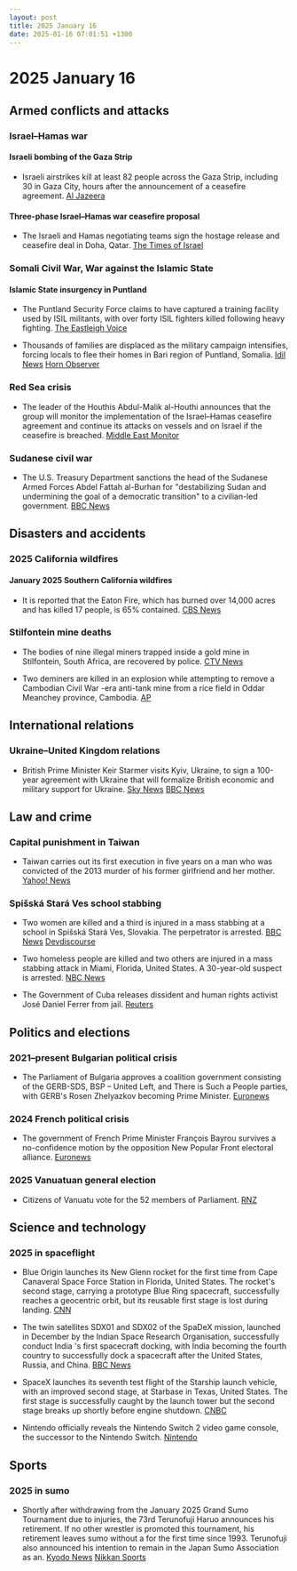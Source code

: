 ```yaml
---
layout: post
title: 2025 January 16
date: 2025-01-16 07:01:51 +1300
---
```


# 2025 January 16

## Armed conflicts and attacks

### Israel–Hamas war

#### Israeli bombing of the Gaza Strip

- Israeli airstrikes kill at least 82 people across the Gaza Strip, including 30 in Gaza City, hours after the announcement of a ceasefire agreement. [Al Jazeera](https://www.aljazeera.com/news/2025/1/16/israeli-attacks-kill-30-palestinians-in-gaza-after-ceasefire-deal-announced)

#### Three-phase Israel–Hamas war ceasefire proposal

- The Israeli and Hamas negotiating teams sign the hostage release and ceasefire deal in Doha, Qatar. [The Times of Israel](https://www.timesofisrael.com/liveblog_entry/israel-and-hamas-sign-hostage-ceasefire-deal-after-mediators-iron-out-final-kinks/)

### Somali Civil War, War against the Islamic State

#### Islamic State insurgency in Puntland

- The Puntland Security Force claims to have captured a training facility used by ISIL militants, with over forty ISIL fighters killed following heavy fighting. [The Eastleigh Voice](https://eastleighvoice.co.ke/somalia/105485/puntland-forces-record-major-victories-against-isis-in-somalia)

- Thousands of families are displaced as the military campaign intensifies, forcing locals to flee their homes in Bari region of Puntland, Somalia. [Idil News](https://www.idilnews.com/puntland-urging-international-community-while-forces-crack-down-toward-isis-discover-foreign-passports-and-bank-cards/) [Horn Observer](https://hornobserver.com/articles/3126/Puntland-Appeals-for-Urgent-Aid-Amid-Military-Operations-Against-ISIS)

### Red Sea crisis

- The leader of the Houthis Abdul-Malik al-Houthi announces that the group will monitor the implementation of the Israel–Hamas ceasefire agreement and continue its attacks on vessels and on Israel if the ceasefire is breached. [Middle East Monitor](https://www.middleeastmonitor.com/20250116-yemens-houthis-to-continue-attacks-if-gaza-ceasefire-breached/)

### Sudanese civil war

- The U.S. Treasury Department sanctions the head of the Sudanese Armed Forces Abdel Fattah al-Burhan for "destabilizing Sudan and undermining the goal of a democratic transition" to a civilian-led government. [BBC News](https://www.bbc.co.uk/news/articles/cn8x5nkj8pyo)

## Disasters and accidents

### 2025 California wildfires

#### January 2025 Southern California wildfires

- It is reported that the Eaton Fire, which has burned over 14,000 acres and has killed 17 people, is 65% contained. [CBS News](https://www.cbsnews.com/losangeles/news/eaton-fire-containment-altadena-strong-winds/)

### Stilfontein mine deaths

- The bodies of nine illegal miners trapped inside a gold mine in Stilfontein, South Africa, are recovered by police. [CTV News](https://www.ctvnews.ca/world/article/standoff-in-south-africa-ends-with-87-miners-dead-and-anger-over-polices-smoke-them-out-tactics/)

- Two deminers are killed in an explosion while attempting to remove a Cambodian Civil War -era anti-tank mine from a rice field in Oddar Meanchey province, Cambodia. [AP](https://apnews.com/article/landmine-cambodia-killed-cmac-khmer-rouge-c4468881e8805a3106c56f8a2e664d34)

## International relations

### Ukraine–United Kingdom relations

- British Prime Minister Keir Starmer visits Kyiv, Ukraine, to sign a 100-year agreement with Ukraine that will formalize British economic and military support for Ukraine. [Sky News](https://news.sky.com/story/sir-keir-starmer-to-sign-100-year-friendship-deal-with-ukraine-in-first-kyiv-visit-since-becoming-pm-13289508) [BBC News](https://www.bbc.co.uk/news/articles/cvgem31jekvo)

## Law and crime

### Capital punishment in Taiwan

- Taiwan carries out its first execution in five years on a man who was convicted of the 2013 murder of his former girlfriend and her mother. [Yahoo! News](https://uk.news.yahoo.com/taiwan-carries-first-execution-five-003203347.html)

### Spišská Stará Ves school stabbing

- Two women are killed and a third is injured in a mass stabbing at a school in Spišská Stará Ves, Slovakia. The perpetrator is arrested. [BBC News](https://www.bbc.com/news/articles/cx2kvz9d9rvo) [Devdiscourse](https://www.devdiscourse.com/article/law-order/3227238-tragic-school-stabbing-in-slovakia-two-dead)

- Two homeless people are killed and two others are injured in a mass stabbing attack in Miami, Florida, United States. A 30-year-old suspect is arrested. [NBC News](https://www.nbcmiami.com/news/local/police-investigate-death-in-downtown-miami-detain-suspect-armed-with-stick/3517156/)

- The Government of Cuba releases dissident and human rights activist José Daniel Ferrer from jail. [Reuters](https://www.reuters.com/world/americas/cuba-releases-jailed-dissident-rights-activist-jose-daniel-ferrer-2025-01-16/)

## Politics and elections

### 2021–present Bulgarian political crisis

- The Parliament of Bulgaria approves a coalition government consisting of the GERB-SDS, BSP – United Left, and There is Such a People parties, with GERB's Rosen Zhelyazkov becoming Prime Minister. [Euronews](https://www.euronews.com/2025/01/16/bulgarian-parliament-approves-centre-right-coalition-government)

### 2024 French political crisis

- The government of French Prime Minister François Bayrou survives a no-confidence motion by the opposition New Popular Front electoral alliance. [Euronews](https://www.euronews.com/my-europe/2025/01/16/new-french-prime-minister-francois-bayrou-survives-no-confidence-vote)

### 2025 Vanuatuan general election

- Citizens of Vanuatu vote for the 52 members of Parliament. [RNZ](https://www.rnz.co.nz/international/pacific-news/539119/polling-underway-in-vanuatu)

## Science and technology

### 2025 in spaceflight

- Blue Origin launches its New Glenn rocket for the first time from Cape Canaveral Space Force Station in Florida, United States. The rocket's second stage, carrying a prototype Blue Ring spacecraft, successfully reaches a geocentric orbit, but its reusable first stage is lost during landing. [CNN](https://www.cnn.com/2025/01/16/science/new-glenn-launch-blue-origin/index.html)

- The twin satellites SDX01 and SDX02 of the SpaDeX mission, launched in December by the Indian Space Research Organisation, successfully conduct India 's first spacecraft docking, with India becoming the fourth country to successfully dock a spacecraft after the United States, Russia, and China. [BBC News](https://www.bbc.com/news/articles/c8j89k02py0o)

- SpaceX launches its seventh test flight of the Starship launch vehicle, with an improved second stage, at Starbase in Texas, United States. The first stage is successfully caught by the launch tower but the second stage breaks up shortly before engine shutdown. [CNBC](https://www.cnbc.com/2025/01/16/spacex-launch-starship-flight-seven-starlink-satellite-test.html)

- Nintendo officially reveals the Nintendo Switch 2 video game console, the successor to the Nintendo Switch. [Nintendo](https://www.nintendo.com/us/whatsnew/nintendo-switch-2-to-be-released-in-2025/)

## Sports

### 2025 in sumo

- Shortly after withdrawing from the January 2025 Grand Sumo Tournament due to injuries, the 73rd Terunofuji Haruo announces his retirement. If no other wrestler is promoted this tournament, his retirement leaves sumo without a for the first time since 1993. Terunofuji also announced his intention to remain in the Japan Sumo Association as an. [Kyodo News](https://english.kyodonews.net/news/2025/01/14bd63c63a6b-sumo-lone-yokozuna-terunofuji-pulls-out-of-new-year-meet.html) [Nikkan Sports](https://www.nikkansports.com/battle/sumo/news/202501160000520.html)